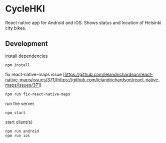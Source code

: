 # CycleHKI

React native app for Android and iOS. Shows status and location of Helsinki city bikes.

## Development

install dependencies

    npm install

fix react-native-maps issue [https://github.com/lelandrichardson/react-native-maps/issues/371](https://github.com/lelandrichardson/react-native-maps/issues/371)

    npm run fix-react-native-maps

run the server

    npm start

start client(s)

    npm run android
    npm run ios
